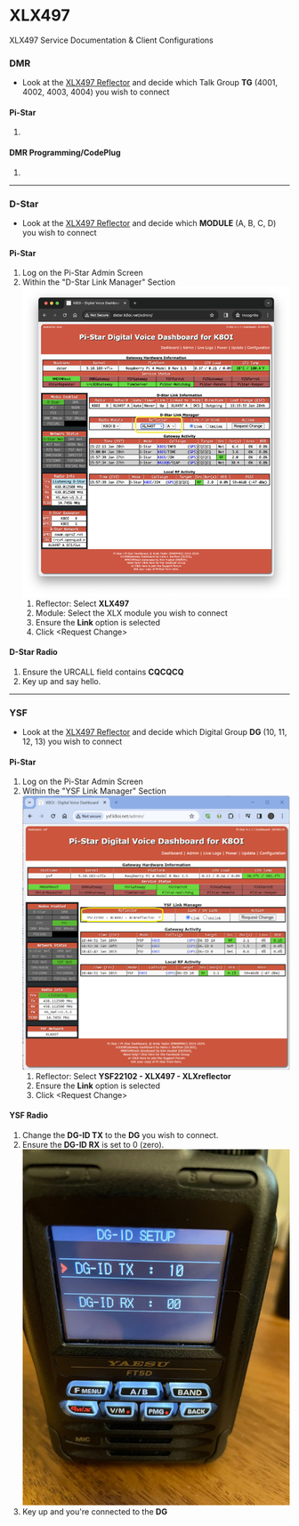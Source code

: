 # XLX497
XLX497 Service Documentation &amp; Client Configurations
### DMR
  - Look at the [XLX497 Reflector](http://xlx497.k8oi.net/index.php?show=modules) and decide which Talk Group **TG** (4001, 4002, 4003, 4004) you wish to connect
#### Pi-Star
1.
#### DMR Programming/CodePlug
1.
---
### D-Star
  - Look at the [XLX497 Reflector](http://xlx497.k8oi.net/index.php?show=modules) and decide which **MODULE** (A, B, C, D) you wish to connect
#### Pi-Star
1. Log on the Pi-Star Admin Screen
2. Within the "D-Star Link Manager" Section
![D-Star Pi-Star](https://github.com/k8oi/XLX497/blob/main/XLX497%20D-Star%20Pi-Star%20Link%20Screenshot.png)
    1. Reflector: Select **XLX497**
    2. Module: Select the XLX module you wish to connect
    3. Ensure the **Link** option is selected
    4. Click \<Request Change\>
#### D-Star Radio
1. Ensure the URCALL field contains **CQCQCQ**
2. Key up and say hello.
---
### YSF
  - Look at the [XLX497 Reflector](http://xlx497.k8oi.net/index.php?show=modules) and decide which Digital Group **DG** (10, 11, 12, 13) you wish to connect
#### Pi-Star
1. Log on the Pi-Star Admin Screen
2. Within the "YSF Link Manager" Section
![YSF Pi-Star](https://github.com/k8oi/XLX497/blob/main/XLX497%20YSF%20Pi-Star%20Link%20Screen%20Configuration.png)
    1. Reflector: Select **YSF22102 - XLX497 - XLXreflector**
    2. Ensure the **Link** option is selected
    3. Click \<Request Change\>
#### YSF Radio
1. Change the **DG-ID TX** to the **DG** you wish to connect.
2. Ensure the **DG-ID RX** is set to 0 (zero).
![YSF Radio DG-ID](https://github.com/k8oi/XLX497/blob/main/YSF%20Radio%20-%20Set%20DG-ID%20TX.png)
4. Key up and you're connected to the **DG**
